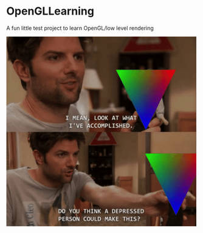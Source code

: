 # OpenGLLearning

A fun little test project to learn OpenGL/low level rendering

![alt text](https://raw.githubusercontent.com/nchalkley2/OpenGLLearning/master/meme.png)
